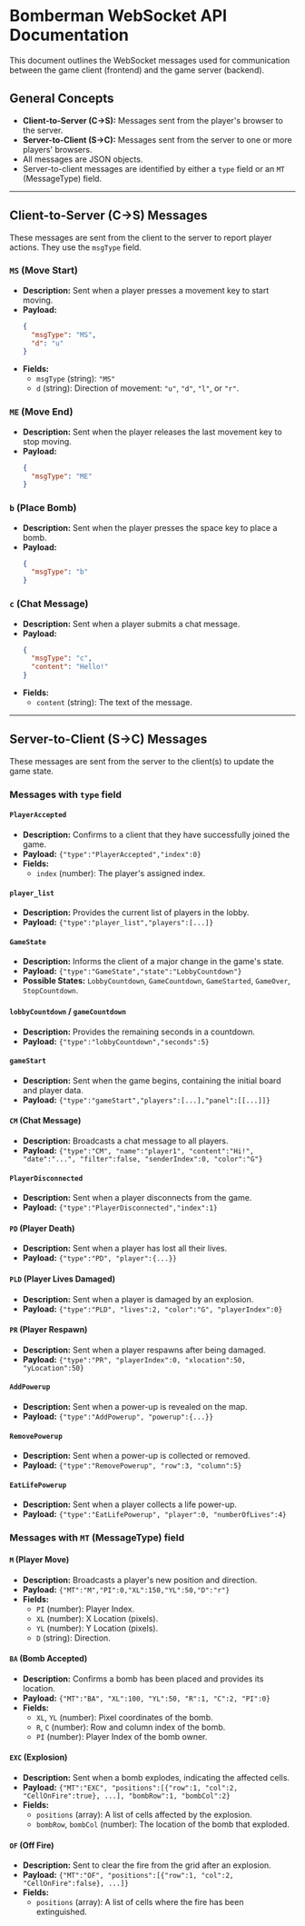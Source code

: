# Bomberman WebSocket API Documentation

This document outlines the WebSocket messages used for communication between the game client (frontend) and the game server (backend).

## General Concepts

- **Client-to-Server (C->S):** Messages sent from the player's browser to the server.
- **Server-to-Client (S->C):** Messages sent from the server to one or more players' browsers.
- All messages are JSON objects.
- Server-to-client messages are identified by either a `type` field or an `MT` (MessageType) field.

---

## Client-to-Server (C->S) Messages

These messages are sent from the client to the server to report player actions. They use the `msgType` field.

### `MS` (Move Start)
- **Description:** Sent when a player presses a movement key to start moving.
- **Payload:**
  ```json
  {
    "msgType": "MS",
    "d": "u"
  }
  ```
- **Fields:**
  - `msgType` (string): `"MS"`
  - `d` (string): Direction of movement: `"u"`, `"d"`, `"l"`, or `"r"`.

### `ME` (Move End)
- **Description:** Sent when the player releases the last movement key to stop moving.
- **Payload:**
  ```json
  {
    "msgType": "ME"
  }
  ```

### `b` (Place Bomb)
- **Description:** Sent when the player presses the space key to place a bomb.
- **Payload:**
  ```json
  {
    "msgType": "b"
  }
  ```

### `c` (Chat Message)
- **Description:** Sent when a player submits a chat message.
- **Payload:**
  ```json
  {
    "msgType": "c",
    "content": "Hello!"
  }
  ```
- **Fields:**
  - `content` (string): The text of the message.

---

## Server-to-Client (S->C) Messages

These messages are sent from the server to the client(s) to update the game state.

### Messages with `type` field

#### `PlayerAccepted`
- **Description:** Confirms to a client that they have successfully joined the game.
- **Payload:** `{"type":"PlayerAccepted","index":0}`
- **Fields:**
  - `index` (number): The player's assigned index.

#### `player_list`
- **Description:** Provides the current list of players in the lobby.
- **Payload:** `{"type":"player_list","players":[...]}`

#### `GameState`
- **Description:** Informs the client of a major change in the game's state.
- **Payload:** `{"type":"GameState","state":"LobbyCountdown"}`
- **Possible States:** `LobbyCountdown`, `GameCountdown`, `GameStarted`, `GameOver`, `StopCountdown`.

#### `lobbyCountdown` / `gameCountdown`
- **Description:** Provides the remaining seconds in a countdown.
- **Payload:** `{"type":"lobbyCountdown","seconds":5}`

#### `gameStart`
- **Description:** Sent when the game begins, containing the initial board and player data.
- **Payload:** `{"type":"gameStart","players":[...],"panel":[[...]]}`

#### `CM` (Chat Message)
- **Description:** Broadcasts a chat message to all players.
- **Payload:** `{"type":"CM", "name":"player1", "content":"Hi!", "date":"...", "filter":false, "senderIndex":0, "color":"G"}`

#### `PlayerDisconnected`
- **Description:** Sent when a player disconnects from the game.
- **Payload:** `{"type":"PlayerDisconnected","index":1}`

#### `PD` (Player Death)
- **Description:** Sent when a player has lost all their lives.
- **Payload:** `{"type":"PD", "player":{...}}`

#### `PLD` (Player Lives Damaged)
- **Description:** Sent when a player is damaged by an explosion.
- **Payload:** `{"type":"PLD", "lives":2, "color":"G", "playerIndex":0}`

#### `PR` (Player Respawn)
- **Description:** Sent when a player respawns after being damaged.
- **Payload:** `{"type":"PR", "playerIndex":0, "xlocation":50, "yLocation":50}`

#### `AddPowerup`
- **Description:** Sent when a power-up is revealed on the map.
- **Payload:** `{"type":"AddPowerup", "powerup":{...}}`

#### `RemovePowerup`
- **Description:** Sent when a power-up is collected or removed.
- **Payload:** `{"type":"RemovePowerup", "row":3, "column":5}`

#### `EatLifePowerup`
- **Description:** Sent when a player collects a life power-up.
- **Payload:** `{"type":"EatLifePowerup", "player":0, "numberOfLives":4}`

### Messages with `MT` (MessageType) field

#### `M` (Player Move)
- **Description:** Broadcasts a player's new position and direction.
- **Payload:** `{"MT":"M","PI":0,"XL":150,"YL":50,"D":"r"}`
- **Fields:**
  - `PI` (number): Player Index.
  - `XL` (number): X Location (pixels).
  - `YL` (number): Y Location (pixels).
  - `D` (string): Direction.

#### `BA` (Bomb Accepted)
- **Description:** Confirms a bomb has been placed and provides its location.
- **Payload:** `{"MT":"BA", "XL":100, "YL":50, "R":1, "C":2, "PI":0}`
- **Fields:**
  - `XL`, `YL` (number): Pixel coordinates of the bomb.
  - `R`, `C` (number): Row and column index of the bomb.
  - `PI` (number): Player Index of the bomb owner.

#### `EXC` (Explosion)
- **Description:** Sent when a bomb explodes, indicating the affected cells.
- **Payload:** `{"MT":"EXC", "positions":[{"row":1, "col":2, "CellOnFire":true}, ...], "bombRow":1, "bombCol":2}`
- **Fields:**
  - `positions` (array): A list of cells affected by the explosion.
  - `bombRow`, `bombCol` (number): The location of the bomb that exploded.

#### `OF` (Off Fire)
- **Description:** Sent to clear the fire from the grid after an explosion.
- **Payload:** `{"MT":"OF", "positions":[{"row":1, "col":2, "CellOnFire":false}, ...]}`
- **Fields:**
  - `positions` (array): A list of cells where the fire has been extinguished.
